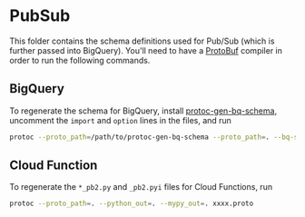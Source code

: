 # PubSub

This folder contains the schema definitions used for Pub/Sub (which is further passed into BigQuery). You'll need to have a [ProtoBuf](https://github.com/protocolbuffers/protobuf) compiler in order to run the following commands.


## BigQuery

To regenerate the schema for BigQuery, install [protoc-gen-bq-schema](https://github.com/GoogleCloudPlatform/protoc-gen-bq-schema), uncomment the `import` and `option` lines in the files, and run
```bash
protoc --proto_path=/path/to/protoc-gen-bq-schema --proto_path=. --bq-schema_out=. xxxx.proto
```

## Cloud Function

To regenerate the `*_pb2.py` and `_pb2.pyi` files for Cloud Functions, run
```bash
protoc --proto_path=. --python_out=. --mypy_out=. xxxx.proto
```